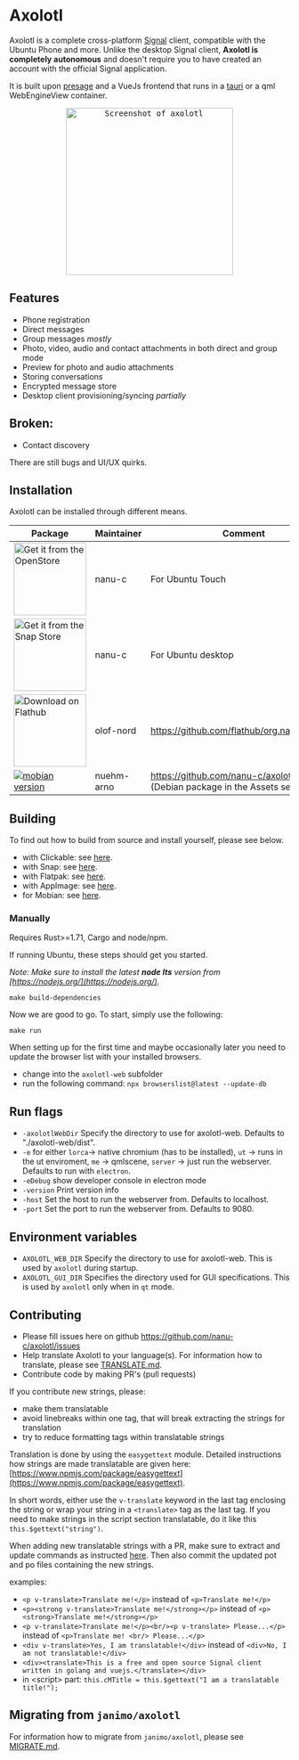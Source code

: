 # Axolotl

Axolotl is a complete cross-platform [Signal](https://www.signal.org) client, compatible with the Ubuntu Phone and more.
Unlike the desktop Signal client, **Axolotl is completely autonomous** and doesn't require you to have created an
account with the official Signal application.

It is built upon [presage](https://github.com/whisperfish/presage) and a VueJs frontend that runs in a [tauri](https://tauri.app/) or a qml WebEngineView container.

<p align="center">
  <kbd>
    <img src="https://raw.githubusercontent.com/nanu-c/axolotl/main/screenshot.png" alt="Screenshot of axolotl" width="300px"/>
  </kbd>
</p>

## Features

- Phone registration
- Direct messages
- Group messages _mostly_
- Photo, video, audio and contact attachments in both direct and group mode
- Preview for photo and audio attachments
- Storing conversations
- Encrypted message store
- Desktop client provisioning/syncing _partially_

## Broken:

- Contact discovery

There are still bugs and UI/UX quirks.

## Installation

Axolotl can be installed through different means.

| Package                                                                                                                                                                    | Maintainer | Comment                                                                               |
| -------------------------------------------------------------------------------------------------------------------------------------------------------------------------- | ---------- | ------------------------------------------------------------------------------------- |
| <a href='https://open-store.io/app/axolotl.nanuc'><img width='130' alt="Get it from the OpenStore" src="https://open-store.io/badges/en_US.png"></a>                       | nanu-c     | For Ubuntu Touch                                                                      |
| <a href='https://snapcraft.io/axolotl'><img width='130' alt="Get it from the Snap Store" src="https://snapcraft.io/static/images/badges/en/snap-store-black.svg"></a>      | nanu-c     | For Ubuntu desktop                                                                    |
| <a href='https://flathub.org/apps/details/org.nanuc.Axolotl'><img width='130' alt='Download on Flathub' src='https://flathub.org/assets/badges/flathub-badge-en.png'/></a> | olof-nord  | https://github.com/flathub/org.nanuc.Axolotl                                          |
| <a href='https://github.com/nanu-c/axolotl/releases'><img alt="mobian version" src="https://img.shields.io/badge/axolotl-deb-%23A80030"></a>                               | nuehm-arno | https://github.com/nanu-c/axolotl/releases <br>(Debian package in the Assets section) |

## Building

To find out how to build from source and install yourself, please see below.

- with Clickable: see [here](docs/INSTALL.md#clickable).
- with Snap: see [here](docs/INSTALL.md#snap).
- with Flatpak: see [here](docs/INSTALL.md#flatpak).
- with AppImage: see [here](docs/INSTALL.md#appimage).
- for Mobian: see [here](docs/INSTALL.md#mobian-or-debian-arm64-systems).

### Manually

Requires Rust>=1.71, Cargo and node/npm.

If running Ubuntu, these steps should get you started.

_Note: Make sure to install the latest **node lts** version from [https://nodejs.org/](https://nodejs.org/)._

```shell
make build-dependencies
```

Now we are good to go. To start, simply use the following:

```shell
make run
```

When setting up for the first time and maybe occasionally later you need to update the browser list with your installed browsers.

- change into the `axolotl-web` subfolder
- run the following command: `npx browserslist@latest --update-db`

## Run flags

- `-axolotlWebDir` Specify the directory to use for axolotl-web. Defaults to "./axolotl-web/dist".
- `-e` for either
  `lorca`-> native chromium (has to be installed),
  `ut` -> runs in the ut enviroment,
  `me` -> qmlscene,
  `server` -> just run the webserver. Defaults to run with `electron`.
- `-eDebug` show developer console in electron mode
- `-version` Print version info
- `-host` Set the host to run the webserver from. Defaults to localhost.
- `-port` Set the port to run the webserver from. Defaults to 9080.

## Environment variables

- `AXOLOTL_WEB_DIR` Specify the directory to use for axolotl-web. This is used by `axolotl` during startup.
- `AXOLOTL_GUI_DIR` Specifies the directory used for GUI specifications. This is used by `axolotl` only when in `qt` mode.

## Contributing

- Please fill issues here on github https://github.com/nanu-c/axolotl/issues
- Help translate Axolotl to your language(s). For information how to translate, please see [TRANSLATE.md](docs/TRANSLATE.md).
- Contribute code by making PR's (pull requests)

If you contribute new strings, please:

- make them translatable
- avoid linebreaks within one tag, that will break extracting the strings for translation
- try to reduce formatting tags within translatable strings

Translation is done by using the `easygettext` module. Detailed instructions how strings are made translatable are given here: [https://www.npmjs.com/package/easygettext](https://www.npmjs.com/package/easygettext).

In short words, either use the `v-translate` keyword in the last tag enclosing the string or wrap your string in a `<translate>` tag as the last tag.
If you need to make strings in the script section translatable, do it like this `this.$gettext("string")`.

When adding new translatable strings with a PR, make sure to extract and update commands as instructed [here](docs/TRANSLATE.md). Then also commit the updated pot and po files containing the new strings.

examples:

- `<p v-translate>Translate me!</p>` instead of `<p>Translate me!</p>`
- `<p><strong v-translate>Translate me!</strong></p>` instead of `<p><strong>Translate me!</strong></p>`
- `<p v-translate>Translate me!</p><br/><p v-translate> Please...</p>` instead of `<p>Translate me! <br/> Please...</p>`
- `<div v-translate>Yes, I am translatable!</div>` instead of `<div>No, I am not translatable!</div>`
- `<div><translate>This is a free and open source Signal client written in golang and vuejs.</translate></div>`
- in \<script\> part: `this.cMTitle = this.$gettext("I am a translatable title!");`

## Migrating from `janimo/axolotl`

For information how to migrate from `janimo/axolotl`, please see [MIGRATE.md](docs/MIGRATE.md).
